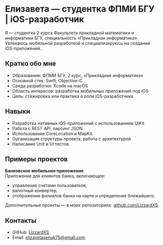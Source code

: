 # Елизавета — студентка ФПМИ БГУ | iOS-разработчик

Я — студентка 2 курса Факультета прикладной математики и информатики БГУ, специальность «Прикладная информатика». Увлекаюсь мобильной разработкой и специализируюсь на создании iOS-приложений.

## Кратко обо мне

- Образование: ФПМИ БГУ, 2 курс, «Прикладная информатика»
- Основной стек: Swift, Objective-C
- Среда разработки: Xcode на macOS
- Область интересов: разработка мобильных приложений под iOS
- Цель: стажировка или практика в роли iOS-разработчика

## Навыки

- Разработка нативных iOS-приложений с использованием UIKit
- Работа с REST API, парсинг JSON
- Использование CoreLocation и MapKit
- Организация структуры проекта, работа с архитектурой
- Написание Unit и UI тестов

## Примеры проектов

**Банковское мобильное приложение**  
Приложение для клиентов банка, включающее:
- управление счетами пользователя,
- валютный конвертер,
- отображение филиалов банка на карте и определение ближайшего.

Дополнительные проекты — в моих репозиториях: [github.com/LizzardXS](https://github.com/LizzardXS)

## Контакты

- GitHub: [LizzardXS](https://github.com/LizzardXS)
- Email: elizavetasenuk75@gmail.com 
